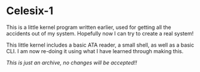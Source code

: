 # Celesix-1

This is a little kernel program written earlier, used for getting all the accidents out of my system. Hopefully now I can try to create a real system!

This little kernel includes a basic ATA reader, a small shell, as well as a basic CLI. I am now re-doing it using what I have learned through making this.

*This is just an archive, no changes will be accepted!!*
